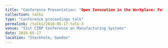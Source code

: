 ```yaml
---
title: "Conference Presentation: "Open Innovation in the Workplace: Future Work Lab as a Living Lab""
collection: talks
type: "Conference proceedings talk"
permalink: /talks/2018-05-17-talk-3
venue: "51st CIRP Conference on Manufacturing Systems"
date: 2018-05-17
location: "Stockholm, Sweden"
---
```


